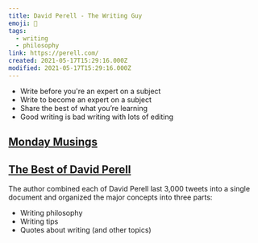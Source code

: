 ```yaml
---
title: David Perell - The Writing Guy
emoji: 📝
tags:
  - writing
  - philosophy
link: https://perell.com/
created: 2021-05-17T15:29:16.000Z
modified: 2021-05-17T15:29:16.000Z
---
```


- Write before you're an expert on a subject
- Write to become an expert on a subject
- Share the best of what you’re learning
- Good writing is bad writing with lots of editing

## [Monday Musings](https://perell.com/monday-musings/)

## [The Best of David Perell](https://letter.substack.com/p/the-best-of-david-perell-big-ideas)

The author combined each of David Perell last 3,000 tweets into a single document and organized the major concepts into three parts:

- Writing philosophy
- Writing tips
- Quotes about writing (and other topics)
